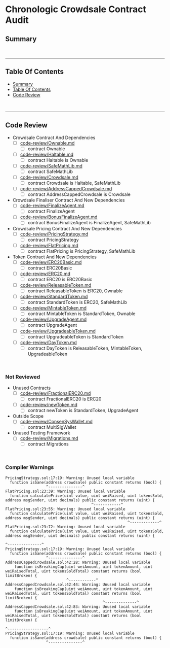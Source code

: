 # Chronologic Crowdsale Contract Audit

## Summary



<br />

<hr />

## Table Of Contents

* [Summary](#summary)
* [Table Of Contents](#table-of-contents)
* [Code Review](#code-review)

<br />

<hr />

## Code Review

* Crowdsale Contract And Dependencies
  * [ ] [code-review/Ownable.md](code-review/Ownable.md)
    * [ ] contract Ownable
  * [ ] [code-review/Haltable.md](code-review/Haltable.md)
    * [ ] contract Haltable is Ownable
  * [ ] [code-review/SafeMathLib.md](code-review/SafeMathLib.md)
    * [ ] contract SafeMathLib
  * [ ] [code-review/Crowdsale.md](code-review/Crowdsale.md)
    * [ ] contract Crowdsale is Haltable, SafeMathLib
  * [ ] [code-review/AddressCappedCrowdsale.md](code-review/AddressCappedCrowdsale.md)
    * [ ] contract AddressCappedCrowdsale is Crowdsale
* Crowdsale Finaliser Contract And New Dependencies
  * [ ] [code-review/FinalizeAgent.md](code-review/FinalizeAgent.md)
    * [ ] contract FinalizeAgent
  * [ ] [code-review/BonusFinalizeAgent.md](code-review/BonusFinalizeAgent.md)
    * [ ] contract BonusFinalizeAgent is FinalizeAgent, SafeMathLib
* Crowdsale Pricing Contract And New Dependencies
  * [ ] [code-review/PricingStrategy.md](code-review/PricingStrategy.md)
    * [ ] contract PricingStrategy
  * [ ] [code-review/FlatPricing.md](code-review/FlatPricing.md)
    * [ ] contract FlatPricing is PricingStrategy, SafeMathLib 
* Token Contract And New Dependencies
  * [ ] [code-review/ERC20Basic.md](code-review/ERC20Basic.md)
    * [ ] contract ERC20Basic
  * [ ] [code-review/ERC20.md](code-review/ERC20.md)
    * [ ] contract ERC20 is ERC20Basic
  * [ ] [code-review/ReleasableToken.md](code-review/ReleasableToken.md)
    * [ ] contract ReleasableToken is ERC20, Ownable
  * [ ] [code-review/StandardToken.md](code-review/StandardToken.md)
    * [ ] contract StandardToken is ERC20, SafeMathLib 
  * [ ] [code-review/MintableToken.md](code-review/MintableToken.md)
    * [ ] contract MintableToken is StandardToken, Ownable
  * [ ] [code-review/UpgradeAgent.md](code-review/UpgradeAgent.md)
    * [ ] contract UpgradeAgent
  * [ ] [code-review/UpgradeableToken.md](code-review/UpgradeableToken.md)
    * [ ] contract UpgradeableToken is StandardToken 
  * [ ] [code-review/DayToken.md](code-review/DayToken.md)
    * [ ] contract DayToken is  ReleasableToken, MintableToken, UpgradeableToken

<br />

### Not Reviewed

* Unused Contracts
  * [ ] [code-review/FractionalERC20.md](code-review/FractionalERC20.md)
    * [ ] contract FractionalERC20 is ERC20
  * [ ] [code-review/newToken.md](code-review/newToken.md)
    * [ ] contract newToken is StandardToken, UpgradeAgent
* Outside Scope
  * [ ] [code-review/ConsenSysWallet.md](code-review/ConsenSysWallet.md)
    * [ ] contract MultiSigWallet
* Unused Testing Framework
  * [ ] [code-review/Migrations.md](code-review/Migrations.md)
    * [ ] contract Migrations 

<br />

### Compiler Warnings

```
PricingStrategy.sol:17:19: Warning: Unused local variable
  function isSane(address crowdsale) public constant returns (bool) {
                  ^---------------^
FlatPricing.sol:23:39: Warning: Unused local variable
  function calculatePrice(uint value, uint weiRaised, uint tokensSold, address msgSender, uint decimals) public constant returns (uint) {
                                      ^------------^
FlatPricing.sol:23:55: Warning: Unused local variable
  function calculatePrice(uint value, uint weiRaised, uint tokensSold, address msgSender, uint decimals) public constant returns (uint) {
                                                      ^-------------^
FlatPricing.sol:23:72: Warning: Unused local variable
  function calculatePrice(uint value, uint weiRaised, uint tokensSold, address msgSender, uint decimals) public constant returns (uint) {
                                                                       ^---------------^
PricingStrategy.sol:17:19: Warning: Unused local variable
  function isSane(address crowdsale) public constant returns (bool) {
                  ^---------------^
AddressCappedCrowdsale.sol:42:28: Warning: Unused local variable
    function isBreakingCap(uint weiAmount, uint tokenAmount, uint weiRaisedTotal, uint tokensSoldTotal) constant returns (bool limitBroken) {
                           ^------------^
AddressCappedCrowdsale.sol:42:44: Warning: Unused local variable
    function isBreakingCap(uint weiAmount, uint tokenAmount, uint weiRaisedTotal, uint tokensSoldTotal) constant returns (bool limitBroken) {
                                           ^--------------^
AddressCappedCrowdsale.sol:42:83: Warning: Unused local variable
    function isBreakingCap(uint weiAmount, uint tokenAmount, uint weiRaisedTotal, uint tokensSoldTotal) constant returns (bool limitBroken) {
                                                                                  ^------------------^
PricingStrategy.sol:17:19: Warning: Unused local variable
  function isSane(address crowdsale) public constant returns (bool) {
                  ^---------------^
```